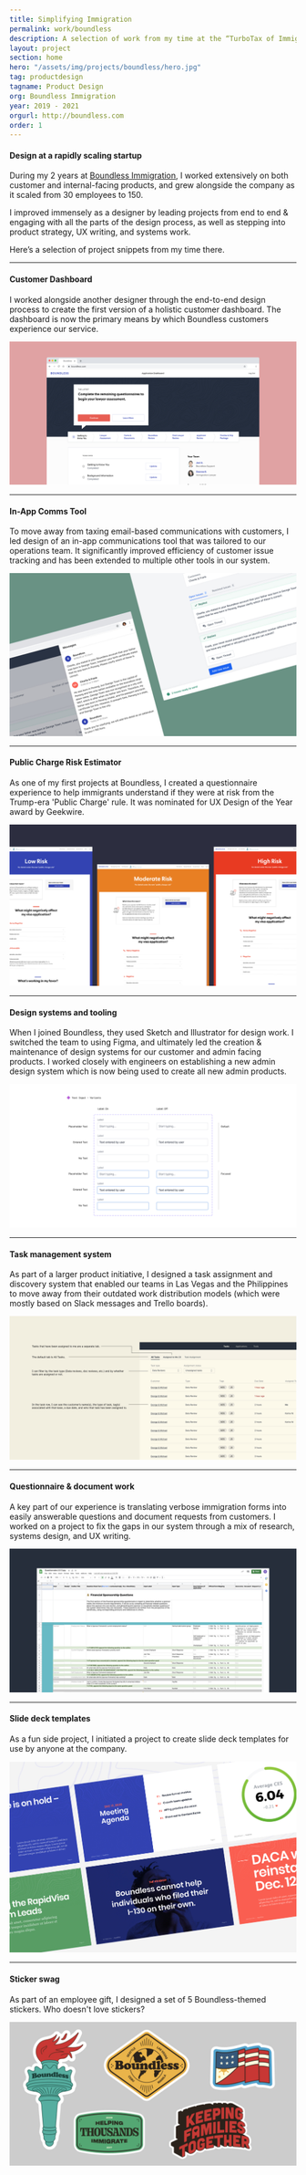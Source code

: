 ```yaml
---
title: Simplifying Immigration
permalink: work/boundless
description: A selection of work from my time at the “TurboTax of Immigration”
layout: project
section: home
hero: "/assets/img/projects/boundless/hero.jpg"
tag: productdesign
tagname: Product Design
org: Boundless Immigration
year: 2019 - 2021
orgurl: http://boundless.com
order: 1
---
```


#### Design at a rapidly scaling startup

During my 2 years at [Boundless Immigration](https://www.boundless.com/), I worked extensively on both customer and internal-facing products, and grew alongside the company as it scaled from 30 employees to 150.

I improved immensely as a designer by leading projects from end to end & engaging with all the parts of the design process, as well as stepping into product strategy, UX writing, and systems work.

Here’s a selection of project snippets from my time there.


---
#### Customer Dashboard

I worked alongside another designer through the end-to-end design process to create the first version of a holistic customer dashboard. The dashboard is now the primary means by which Boundless customers experience our service.

![](/assets/img/projects/boundless/dashboard.jpg)

---

#### In-App Comms Tool

To move away from taxing email-based communications with customers, I led design of an in-app communications tool that was tailored to our operations team. It significantly improved efficiency of customer issue tracking and has been extended to multiple other tools in our system.

![](/assets/img/projects/boundless/hero.jpg)

---

#### Public Charge Risk Estimator

As one of my first projects at Boundless, I created a questionnaire experience to help immigrants understand if they were at risk from the Trump-era 'Public Charge' rule. It was nominated for UX Design of the Year award by Geekwire.

![](/assets/img/projects/boundless/estimator.jpg)

---

#### Design systems and tooling

When I joined Boundless, they used Sketch and Illustrator for design work. I switched the team to using Figma, and ultimately led the creation & maintenance of design systems for our customer and admin facing products. I worked closely with engineers on establishing a new admin design system which is now being used to create all new admin products.

![](/assets/img/projects/boundless/systems.jpg)

---

#### Task management system

As part of a larger product initiative, I designed a task assignment and discovery system that enabled our teams in Las Vegas and the Philippines to move away from their outdated work distribution models (which were mostly based on Slack messages and Trello boards).

![](/assets/img/projects/boundless/tasks.jpg)

---

#### Questionnaire & document work

A key part of our experience is translating verbose immigration forms into easily answerable questions and document requests from customers. I worked on a project to fix the gaps in our system through a mix of research, systems design, and UX writing.

![](/assets/img/projects/boundless/questions.jpg)

---

#### Slide deck templates

As a fun side project, I initiated a project to create slide deck templates for use by anyone at the company.

![](/assets/img/projects/boundless/deck.jpg)

---

#### Sticker swag

As part of an employee gift, I designed a set of 5 Boundless-themed stickers. Who doesn't love stickers?

![](/assets/img/projects/boundless/sticker.jpg)

